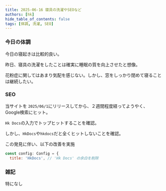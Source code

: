 ```yaml
---
title: 2025-06-16 寝具の洗濯やSEOなど
authors: [hk]
hide_table_of_contents: false
tags: [体調, 洗濯, SEO]
---
```


### 今日の体調

今日の寝起きは比較的良い。

昨日、寝具の洗濯をしたことは確実に睡眠の質を向上させたと想像。

<!-- truncate -->

花粉症に関してはあまり気配を感じない。しかし、窓をしっかり閉めて寝ることは継続したい。

### SEO

当サイトを `2025/06/1`にリリースしてから、２週間程度経ってようやく、Google検索にヒット。

`Hk Docs`の入力でトップヒットすることを確認。

しかし、`HkDocs`や`hkdocs`だと全くヒットしないことを確認。

この発見に伴い、以下の改善を実施

```javascript
const config: Config = {
  title: 'HkDocs', // 'Hk Docs' の余白を削除
```


### 雑記

特になし
